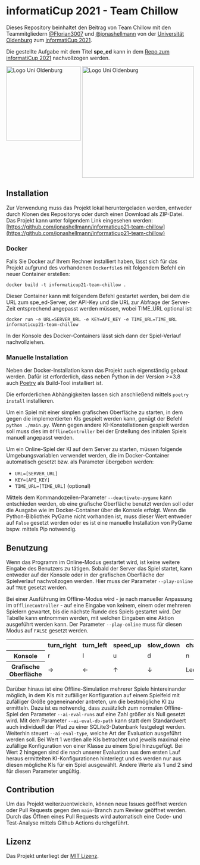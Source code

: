 # informatiCup 2021 - Team Chillow

Dieses Repository beinhaltet den Beitrag von Team Chillow mit den Teammitgliedern
[@Florian3007](https://github.com/Florian3007) und [@jonashellmann](https://github.com/jonashellmann) von der
[Universität Oldenburg](https://uol.de) zum [informatiCup 2021](https://informaticup.github.io/).

Die gestellte Aufgabe mit dem Titel **spe_ed** kann in dem
[Repo zum informatiCup 2021](https://github.com/informatiCup/informatiCup2021) nachvollzogen werden.

<div style="display: flex; flex-wrap: wrap; justify-content: space-between;">
    <img src="https://upload.wikimedia.org/wikipedia/commons/thumb/2/22/Carl_von_Ossietzky_Universit%C3%A4t_Oldenburg_logo.svg/1200px-Carl_von_Ossietzky_Universit%C3%A4t_Oldenburg_logo.svg.png" alt="Logo Uni Oldenburg" width="200" />
    <img src="https://informaticup.github.io/images/informaticup-logo.png" alt="Logo Uni Oldenburg" width="300" />
</div>

## Installation

Zur Verwendung muss das Projekt lokal heruntergeladen werden, entweder durch Klonen des Repositorys oder durch einen
Download als ZIP-Datei.
Das Projekt kann unter folgendem Link eingesehen werden:
[https://github.com/jonashellmann/informaticup21-team-chillow](https://github.com/jonashellmann/informaticup21-team-chillow)

### Docker

Falls Sie Docker auf Ihrem Rechner installiert haben, lässt sich für das Projekt aufgrund des vorhandenen `Dockerfile`s
mit folgendem Befehl ein neuer Container erstellen:

`docker build -t informaticup21-team-chillow .`

Dieser Container kann mit folgendem Befehl gestartet werden, bei dem die URL zum spe_ed-Server, der API-Key und die URL
zur Abfrage der Server-Zeit entsprechend angepasst werden müssen, wobei TIME_URL optional ist:

`docker run -e URL=SERVER_URL -e KEY=API_KEY -e TIME_URL=TIME_URL informaticup21-team-chillow`

In der Konsole des Docker-Containers lässt sich dann der Spiel-Verlauf nachvollziehen.

### Manuelle Installation

Neben der Docker-Installation kann das Projekt auch eigenständig gebaut werden.
Dafür ist erforderlich, dass neben Python in der Version >=3.8 auch [Poetry](https://python-poetry.org/) als Build-Tool
installiert ist.

Die erforderlichen Abhängigkeiten lassen sich anschließend mittels `poetry install` installieren.

Um ein Spiel mit einer simplen grafischen Oberfläche zu starten, in dem gegen die implementierten KIs gespielt werden
kann, genügt der Befehl `python ./main.py`.
Wenn gegen andere KI-Konstellationen gespielt werden soll muss dies im `OfflineController` bei der Erstellung des
initialen Spiels manuell angepasst werden.

Um ein Online-Spiel der KI auf dem Server zu starten, müssen folgende Umgebungsvariablen verwendet werden, die im
Docker-Container automatisch gesetzt bzw. als Parameter übergeben werden:
- `URL=[SERVER_URL]`
- `KEY=[API_KEY]`
- `TIME_URL=[TIME_URL]` (optional)

Mittels dem Kommandozeilen-Parameter `--deactivate-pygame` kann entschieden werden, ob eine grafische Oberfläche benutzt
werden soll oder die Ausgabe wie im Docker-Container über die Konsole erfolgt.
Wenn die Python-Bibliothek PyGame nicht vorhanden ist, muss dieser Wert entweder auf `False` gesetzt werden oder
es ist eine manuelle Installation von PyGame bspw. mittels Pip notwendig.

## Benutzung

Wenn das Programm im Online-Modus gestartet wird, ist keine weitere Eingabe des Benutzers zu tätigen.
Sobald der Server das Spiel startet, kann entweder auf der Konsole oder in der grafischen Oberfläche der Spielverlauf
nachvollzogen werden.
Hier muss der Parameter `--play-online` auf `TRUE` gesetzt werden.

Bei einer Ausführung im Offline-Modus wird - je nach manueller Anpassung im `OfflineController` - auf eine
Eingabe von keinem, einem oder mehreren Spielern gewartet, bis die nächste Runde des Spiels gestartet wird.
Der Tabelle kann entnommen werden, mit welchen Eingaben eine Aktion ausgeführt werden kann.
Der Parameter `--play-online` muss für diesen Modus auf `FALSE` gesetzt werden.

<table>
    <tr>
        <th></th>
        <th>turn_right</th>
        <th>turn_left</th>
        <th>speed_up</th>
        <th>slow_down</th>
        <th>change_nothing</th>
    </tr>
    <tr>
        <th>Konsole</th>
        <td>r</td>
        <td>l</td>
        <td>u</td>
        <td>d</td>
        <td>n</td>
    </tr>
    <tr>
        <th>Grafische Oberfläche</th>
        <td>→</td>
        <td>←</td>
        <td>↑</td>
        <td>↓</td>
        <td>Leertaste</td>
    </tr>
</table>

Darüber hinaus ist eine Offline-Simulation mehrerer Spiele hintereinander möglich, in dem KIs mit zufälliger
Konfiguration auf einem Spielfeld mit zufälliger Größe gegeneinander antreten, um die bestmögliche KI zu ermitteln.
Dazu ist es notwendig, dass zusätzlich zum normalen Offline-Spiel den Parameter `--ai-eval-runs` auf eine Zahl größer
als Null gesetzt wird.
Mit dem Parameter `--ai-eval-db-path` kann statt dem Standardwert auch individuell der Pfad zu einer SQLite3-Datenbank
festgelegt werden.
Weiterhin steuert `--ai-eval-type`, welche Art der Evaluation ausgeführt werden soll.
Bei Wert 1 werden alle KIs betrachtet und jeweils maximal eine zufällige Konfiguration von einer Klasse zu einem
Spiel hinzugefügt.
Bei Wert 2 hingegen sind die nach unserer Evaluation aus dem ersten Lauf heraus ermittelten KI-Konfigurationen
hinterlegt und es werden nur aus diesen mögliche KIs für ein Spiel ausgewählt.
Andere Werte als 1 und 2 sind für diesen Parameter ungültig.

## Contribution

Um das Projekt weiterzuentwickeln, können neue Issues geöffnet werden oder Pull Requests gegen den `main`-Branch zum
Review geöffnet werden. Durch das Öffnen eines Pull Requests wird automatisch eine Code- und Test-Analyse mittels
Github Actions durchgeführt.

## Lizenz

Das Projekt unterliegt der [MIT Lizenz](https://github.com/jonashellmann/informaticup21-team-chillow/blob/master/LICENSE).
